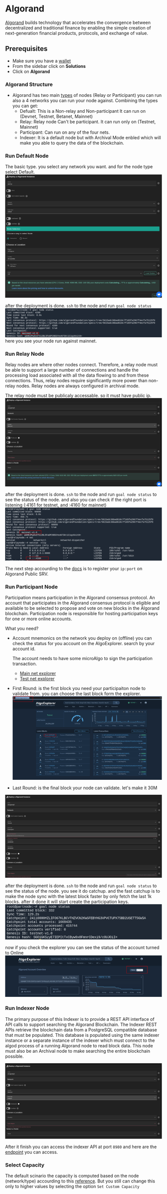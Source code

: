 # Algorand

[Algorand](https://www.algorand.com/) builds technology that accelerates the convergence between decentralized and traditional finance by enabling the simple creation of next-generation financial products, protocols, and exchange of value.

## Prerequisites

- Make sure you have a [wallet](../wallet_connector.md)
- From the sidebar click on **Solutions**
- Click on **Algorand**
### Algorand Structure

- Algorand has two main [types](https://developer.algorand.org/docs/run-a-node/setup/types/#:~:text=The%20Algorand%20network%20is%20comprised,%2C%20and%20non%2Drelay%20nodes.) of nodes (Relay or Participant) you can run also a 4 networks you can run your node against. Combining the types you can get:
  - Defualt:
    This is a Non-relay and Non-participant
    It can run on (Devnet, Testnet, Betanet, Mainnet)
  - Relay:
    Relay node Can't be participant.
    It can run only on (Testnet, Mainnet)
  - Participant:
    Can run on any of the four nets.
  - Indexer:
    It is a default node but with Archival Mode enbled which will make you able to query the data of the blockchain.

### Run Default Node

The basic type. you select any network you want. and for the node type select Default.
![defaultdep](./img/solutions_algorand.png)

after the deployment is done. `ssh` to the node and run `goal node status` 
![defaulttest](./img/algorand_defaulttest.png)
here you see your node run against mainnet.

### Run Relay Node

Relay nodes are where other nodes connect. Therefore, a relay node must be able to support a large number of connections and handle the processing load associated with all the data flowing to and from these connections. Thus, relay nodes require significantly more power than non-relay nodes. Relay nodes are always configured in archival mode.

The relay node must be publicaly accessable. so it must have public ip.
![relaydep](./img/algorand_relaydep.png)

after the deployment is done. `ssh` to the node and run `goal node status` to see the status of the node. and also you can check if the right port is listening (:4161 for testnet, and :4160 for mainnet)
![relaytest](./img/algorand_relaytest.png)

The next step accourding to the [docs](https://developer.algorand.org/docs/run-a-node/setup/types/#relay-node) is to register your `ip:port` on Algorand Public SRV.

### Run Participant Node

Participation means participation in the Algorand consensus protocol. An account that participates in the Algorand consensus protocol is eligible and available to be selected to propose and vote on new blocks in the Algorand blockchain.
Participation node is responsible for hosting participation keys for one or more online accounts.

What you need?
- Account mnemonics on the network you deploy on (offline) you can check the status for you account on the AlgoExplorer. search by your account id.

  The account needs to have some microAlgo to sign the participation transaction.
  - [Main net explorer](https://algoexplorer.io/)
  - [Test net explorer](https://testnet.algoexplorer.io/)

- First Round: is the first block you need your participaiton node to validate from. you can choose the last block form the explorer.
  ![partexp](./img/algorand_partexp.png)
- Last Round: is the final block your node can validate. let's make it 30M

![partdep](./img/algorand_partdep.png)

after the deployment is done. `ssh` to the node and run `goal node status` to see the status of the node. you see it do catchup. and the fast catchup is to make the node sync with the latest block faster by only fetch the last 1k blocks. after it done it will start create the participation keys.
![partstatus](./img/algorand_partstatus.png)

now if you check the explorer you can see the status of the account turned to Online
![partonl](./img/algorand_partonl.png)

### Run Indexer Node

The primary purpose of this Indexer is to provide a REST API interface of API calls to support searching the Algorand Blockchain. The Indexer REST APIs retrieve the blockchain data from a PostgreSQL compatible database that must be populated. This database is populated using the same indexer instance or a separate instance of the indexer which must connect to the algod process of a running Algorand node to read block data. This node must also be an Archival node to make searching the entire blockchain possible.

![indexernode](./img/algorand_indexernode.png)

After it finish you can access the indexer API at port `8980` and here are the [endpoint](https://developer.algorand.org/docs/rest-apis/indexer/) you can access.

### Select Capacity

The default scinario the capacity is computed based on the node (network/type) accourding to this [reference](https://howbigisalgorand.com/).
But you still can change this only to higher values by selecting the option `Set Custom Capacity`
  